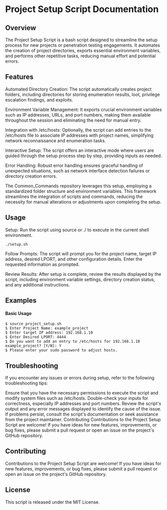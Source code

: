 # Project Setup Script Documentation

## Overview

The Project Setup Script is a bash script designed to streamline the setup process for new projects or penetration testing engagements. It automates the creation of project directories, exports essential environment variables, and performs other repetitive tasks, reducing manual effort and potential errors.

## Features
Automated Directory Creation: The script automatically creates project folders, including directories for storing enumeration results, loot, privilege escalation findings, and exploits.

Environment Variable Management: It exports crucial environment variables such as IP addresses, URLs, and port numbers, making them available throughout the session and eliminating the need for manual entry.

Integration with /etc/hosts: Optionally, the script can add entries to the /etc/hosts file to associate IP addresses with project names, simplifying network reconnaissance and enumeration tasks.

Interactive Setup: The script offers an interactive mode where users are guided through the setup process step by step, providing inputs as needed.

Error Handling: Robust error handling ensures graceful handling of unexpected situations, such as network interface detection failures or directory creation errors.

The Common_Commands repository leverages this setup, employing a standardized folder structure and environment variables. This framework streamlines the integration of scripts and commands, reducing the necessity for manual alterations or adjustments upon completing the setup.

## Usage
Setup: Run the script using source or ./ to execute in the current shell environment.
```
./setup.sh
```
Follow Prompts: The script will prompt you for the project name, target IP address, desired LPORT, and other configuration details. Enter the requested information as prompted.

Review Results: After setup is complete, review the results displayed by the script, including environment variable settings, directory creation status, and any additional instructions.

## Examples

#### Basic Usage
```
$ source project_setup.sh
$ Enter Project Name: example_project
$ Enter target IP address: 192.168.1.10
$ Enter Desired LPORT: 4444
$ Do you want to add an entry to /etc/hosts for 192.168.1.10 example_project? [Y/N]: Y
$ Please enter your sudo password to adjust hosts.
```

## Troubleshooting

If you encounter any issues or errors during setup, refer to the following troubleshooting tips:

Ensure that you have the necessary permissions to execute the script and modify system files such as /etc/hosts.
Double-check your inputs for correctness, especially IP addresses and port numbers.
Review the script's output and any error messages displayed to identify the cause of the issue.
If problems persist, consult the script's documentation or seek assistance from the project maintainer.
Contributing
Contributions to the Project Setup Script are welcome! If you have ideas for new features, improvements, or bug fixes, please submit a pull request or open an issue on the project's GitHub repository.

## Contributing
Contributions to the Project Setup Script are welcome! If you have ideas for new features, improvements, or bug fixes, please submit a pull request or open an issue on the project's GitHub repository.

## License
This script is released under the MIT License.
